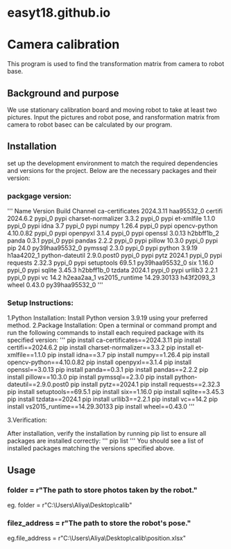# easyt18.github.io
# Camera calibration
This program is used to find the transformation matrix from camera to robot base.

## Background and purpose
We use stationary calibration board and moving robot to take at least two pictures. Input the pictures and robot pose, and ransformation matrix from camera to robot basec can be calculated by our program.

## Installation
 set up the development environment to match the required dependencies and versions for the project. Below are the necessary packages and their version:

 ### packgage version:
'''
 Name                    Version                   Build  Channel
ca-certificates           2024.3.11            haa95532_0
certifi                   2024.6.2                 pypi_0    pypi
charset-normalizer        3.3.2                    pypi_0    pypi
et-xmlfile                1.1.0                    pypi_0    pypi
idna                      3.7                      pypi_0    pypi
numpy                     1.26.4                   pypi_0    pypi
opencv-python             4.10.0.82                pypi_0    pypi
openpyxl                  3.1.4                    pypi_0    pypi
openssl                   3.0.13               h2bbff1b_2
panda                     0.3.1                    pypi_0    pypi
pandas                    2.2.2                    pypi_0    pypi
pillow                    10.3.0                   pypi_0    pypi
pip                       24.0             py39haa95532_0
pymssql                   2.3.0                    pypi_0    pypi
python                    3.9.19               h1aa4202_1
python-dateutil           2.9.0.post0              pypi_0    pypi
pytz                      2024.1                   pypi_0    pypi
requests                  2.32.3                   pypi_0    pypi
setuptools                69.5.1           py39haa95532_0
six                       1.16.0                   pypi_0    pypi
sqlite                    3.45.3               h2bbff1b_0
tzdata                    2024.1                   pypi_0    pypi
urllib3                   2.2.1                    pypi_0    pypi
vc                        14.2                 h2eaa2aa_1
vs2015_runtime            14.29.30133          h43f2093_3
wheel                     0.43.0           py39haa95532_0
'''

### Setup Instructions:
1.Python Installation: 
Install Python version 3.9.19 using your preferred method.
2.Package Installation:
Open a terminal or command prompt and run the following commands to install each required package with its specified version:
'''
pip install ca-certificates==2024.3.11
pip install certifi==2024.6.2
pip install charset-normalizer==3.3.2
pip install et-xmlfile==1.1.0
pip install idna==3.7
pip install numpy==1.26.4
pip install opencv-python==4.10.0.82
pip install openpyxl==3.1.4
pip install openssl==3.0.13
pip install panda==0.3.1
pip install pandas==2.2.2
pip install pillow==10.3.0
pip install pymssql==2.3.0
pip install python-dateutil==2.9.0.post0
pip install pytz==2024.1
pip install requests==2.32.3
pip install setuptools==69.5.1
pip install six==1.16.0
pip install sqlite==3.45.3
pip install tzdata==2024.1
pip install urllib3==2.2.1
pip install vc==14.2
pip install vs2015_runtime==14.29.30133
pip install wheel==0.43.0
'''

3.Verification:

After installation, verify the installation by running pip list to ensure all packages are installed correctly:
'''
pip list
'''
You should see a list of installed packages matching the versions specified above.

## Usage
### folder = r"The path to store photos taken by the robot."
eg. folder = r"C:\Users\Aliya\Desktop\calib"
### filez_address = r"The path to store the robot's pose."
eg.file_address = r"C:\Users\Aliya\Desktop\calib\position.xlsx"
